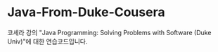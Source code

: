# Java-From-Duke-Cousera
코세라 강의 "Java Programming: Solving Problems with Software (Duke Univ)"에 대한 연습코드입니다.
